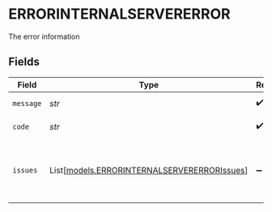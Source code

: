 # ERRORINTERNALSERVERERROR

The error information


## Fields

| Field                                                                                      | Type                                                                                       | Required                                                                                   | Description                                                                                | Example                                                                                    |
| ------------------------------------------------------------------------------------------ | ------------------------------------------------------------------------------------------ | ------------------------------------------------------------------------------------------ | ------------------------------------------------------------------------------------------ | ------------------------------------------------------------------------------------------ |
| `message`                                                                                  | *str*                                                                                      | :heavy_check_mark:                                                                         | The error message                                                                          | Internal server error                                                                      |
| `code`                                                                                     | *str*                                                                                      | :heavy_check_mark:                                                                         | The error code                                                                             | INTERNAL_SERVER_ERROR                                                                      |
| `issues`                                                                                   | List[[models.ERRORINTERNALSERVERERRORIssues](../models/errorinternalservererrorissues.md)] | :heavy_minus_sign:                                                                         | An array of issues that were responsible for the error                                     | []                                                                                         |